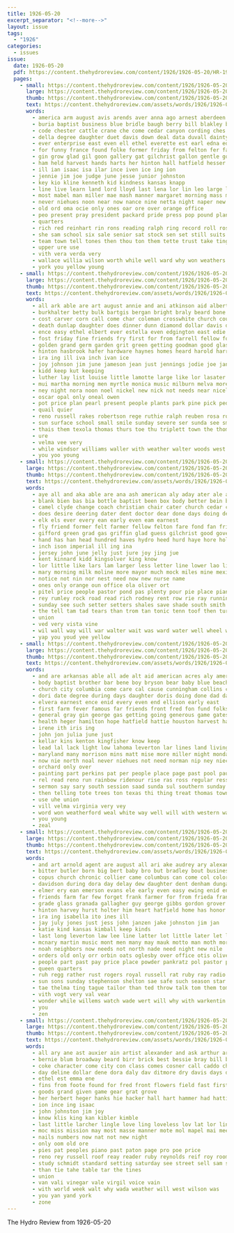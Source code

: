 ```yaml
---
title: 1926-05-20
excerpt_separator: "<!--more-->"
layout: issue
tags:
  - "1926"
categories:
  - issues
issue:
  date: 1926-05-20
  pdf: https://content.thehydroreview.com/content/1926/1926-05-20/HR-1926-05-20.pdf
  pages:
    - small: https://content.thehydroreview.com/content/1926/1926-05-20/small/HR-1926-05-20-01.jpg
      large: https://content.thehydroreview.com/content/1926/1926-05-20/large/HR-1926-05-20-01.jpg
      thumb: https://content.thehydroreview.com/content/1926/1926-05-20/thumbnails/HR-1926-05-20-01.jpg
      text: https://content.thehydroreview.com/assets/words/1926/1926-05-20/HR-1926-05-20-01.txt
      words:
        - america arm august avis arends aver anna ago arnest aberdeen abernathy akl acord all alfalfa addo are art alfred age aly ang and american akin ana angus
        - buria baptist business blue bridle baugh berry bill blakley burgman brought bigger barnes bean both balkan brief bears been back brings broad bond block bin bene born boys but boot better bank board baum bench best boy barn bright bills beans began
        - code chester cattle crane che come cedar canyon cording ches cray clerk center chief class carl college city cassie cash church charm cox charles cat christ county columbia can con cotes character cave corn
        - della degree daughter duet davis down deal data duvall dainty dakota don doing dip day dairy davi
        - ever enterprise east even ell ethel everette est earl edna edy eager ean ence
        - for funny france found folke former friday from felton fer fall field friends fast front first forward fruit fort far full fath frank
        - gin grow glad gil goon gallery gat gilchrist gallon gentle governor grade goodson gold gone going good grad gra george grown getting gleason general green gray gave given
        - ham held harvest hands harts her hinton hall hatfield hesser hol humble handsome half hool harry heger holter head henk has hundred hydro heater home hart hamons heart harness had hom hafer hold honor hard happ highland human heir him hock hensley house heard high
        - ill ian isaac isa ilar ince iven ice ing ion
        - jennie jim joe judge june jesse junior johnston
        - key kio kline kenneth kid kindness kansas knapp
        - line live learn land lord lloyd last lena lor lin leo large list lahoma loveless lead long later light lomas loflin lemon life lamb lass left little lot
        - most mabel man miller mae mash manner margaret morning mass must more marks may mirth miles maa much monsell morris many mccarty medal made members mention moore mater mond mark moy miss monday men mickie music mak march
        - never niehues noon near now nance nine netta night naper new numbers not
        - old ord oma ocie only ones oar ore over orange office
        - peo present pray president packard pride press pop pound plants page place part pic primer pax pos point points pro pie plant public paris plew pest post
        - quarters
        - rich red reinhart rin rons reading ralph ring record roll rosa rollick run rues roses roy ray rather
        - she sam school six sale senior sat stock sen set still suits send summer ser sue soy share sunday saw state story stately sermon see starts saturday spring store second sung sor seats solo stage sleep sible selle sin sary sack song stockton sents scripture staff show south spruce shown simmons shelby speech son setting sang student
        - team town tell tones then thou ton them tette trust take ting taken tures tart taylor thing talk ten tody terman table too the than
        - upper ure use
        - vith vera verda very
        - wallace willia wilson worth while well ward why won weathers worley with waller white work weak win way want world will was wish winter word weeks write williams ware wave week winning wide
        - york you yellow young
    - small: https://content.thehydroreview.com/content/1926/1926-05-20/small/HR-1926-05-20-02.jpg
      large: https://content.thehydroreview.com/content/1926/1926-05-20/large/HR-1926-05-20-02.jpg
      thumb: https://content.thehydroreview.com/content/1926/1926-05-20/thumbnails/HR-1926-05-20-02.jpg
      text: https://content.thehydroreview.com/assets/words/1926/1926-05-20/HR-1926-05-20-02.txt
      words:
        - all ark able are art august annie and ani atkinson aid albert alpine adeline acord appleman arthur ard
        - burkhalter betty bulk bartgis bergan bright braly beard bone brother born bell been branson big buys brown block bowie blanchard baby best but bar bras bur boy business boschert barrett bushman bethel ben
        - cost carver corn call come char coleman crosswhite church county cay corner copus colony coffee cedar city cough con cake can carey clerk constant crissman care cher company charlie caddo cream
        - death dunlap daughter does dinner dunn diamond dollar davis down don day ded durham dave doyle donald duva date demott
        - ence easy ethel elbert ever estella even edgington east edie economy eddie every eakin elmer end elsie
        - fost friday fine friends fry first for from farrell fellow fort friesen fleeman fam fate ford fig frank filling found
        - golden grand germ garden grit green getting goodman good glass gallup gaylor gilchrist george gregg going goods goes guest
        - hinton hasbrook hafer hardware haynes homes heard harold harry health had has herman hatfield hol hall hydro herndon henry hoes hee howard home hick her hot hord held house hern heart
        - ira ing ill iva inch ivan ice
        - joy johnson jim june jameson jean just jennings jodie joe janzen
        - kidd keep kut keeping
        - luther lay list louise little lamotte large like lor lasater lady let lad loflin line last
        - mui martha morning men myrtle monica music milburn melva more meats myrick maple maggie mustard many made morgan miss milk monarch melba mon mauk may monday murphy mill miller margret mott meal mis mildred med mery most mary
        - ney night nora noon noel nickel new nick not needs near nicely north news ner now
        - oscar opal only oneal owen
        - pot price plan pearl present people plants park pine pick peden past per pleasant payne
        - quail quier
        - reno russell rakes robertson rege ruthie ralph reuben rosa room rate ridge ray rey real red
        - sun surface school small smile sunday severe ser sunda see smith stead second sprague springs standard stand sisson seger straw stivers simmons son subject store special star steeley surprise supper stant sweet sister sorrow service sale steel sons saturday smooth shawnee sick suite send sings sink stay
        - thais them texola thomas thurs toe thu triplett town the thomason thelma tal trip trom trussell tay than
        - ure
        - velma vee very
        - while windsor williams waller with weather walter woods west wife want week weeks was whistle wears weatherford willeford went wei work wing watch will
        - you yoo young
    - small: https://content.thehydroreview.com/content/1926/1926-05-20/small/HR-1926-05-20-03.jpg
      large: https://content.thehydroreview.com/content/1926/1926-05-20/large/HR-1926-05-20-03.jpg
      thumb: https://content.thehydroreview.com/content/1926/1926-05-20/thumbnails/HR-1926-05-20-03.jpg
      text: https://content.thehydroreview.com/assets/words/1926/1926-05-20/HR-1926-05-20-03.txt
      words:
        - aye all and aka able are ana ash american aly aday ater ale age ast ane appleman ally adkins ard adams
        - blank bien bas bia bottle baptist been box body better bein ber best beste barrington buy bost bout boy boucher but brown binder bet braly bottom big broom bese back
        - camel clyde change coach christian chair cater church cedar cane corn city company chin come choice chip canyon college cat creagh carl cee can class collier certo carls close cart care child claus comb
        - does desire deering dater dent doctor dear done days doing den degre december deere day during don
        - elk els ever every ean early even eam earnest
        - fly friend former felt farmer fellow felton fare fond fan friends full fone for folks foot fresh from force few fight first flock
        - gifford green grad gas griffin glad guess gilchrist good govern gone going grow getting george
        - hand has han head hundred haves hydro heed hurd haye hore hold hard harvest hope her heart had homa hail hal hands held holter him
        - inch ison imperial ill ing ina
        - jersey john june jelly just jure joy jing jue
        - kent kinnard kidd kingsolver king know
        - lor little like lars lam larger less letter line lower lao light lett lise leona
        - mary morning milk moline more mayor much mock miles mine mexican must moth may manel mis most mille monday
        - notice not nin nor nest need now new nurse name
        - ones only orange oun office ola oliver ort
        - pitel price people pastor pond pas plenty pour pie place piano patient pomp pat piece person pare ports per pillow paper pee pai patron paul pedro pio pia par pone
        - rey rumley rock road read rich rodney rent row rie ray running rew rea roy ready room
        - sunday see such setter setters shales save shade south smith suite saturday sugar said santa sale second stange standing stover send seed silver shape standard spring step service soon states seer sang subject simmons sabbath school shaw she sides sour sade
        - the tell tam tad tears than trom tan tonic tenn toof then turns ting them tall till thor ted triplett ton tor theron trees
        - union
        - ved very vista vine
        - wil wall way will war walter wait was ward water well wheel won with wilt wat weatherford want
        - yap you youd yee yellow
    - small: https://content.thehydroreview.com/content/1926/1926-05-20/small/HR-1926-05-20-04.jpg
      large: https://content.thehydroreview.com/content/1926/1926-05-20/large/HR-1926-05-20-04.jpg
      thumb: https://content.thehydroreview.com/content/1926/1926-05-20/thumbnails/HR-1926-05-20-04.jpg
      text: https://content.thehydroreview.com/assets/words/1926/1926-05-20/HR-1926-05-20-04.txt
      words:
        - and are arkansas able all ade alt aid american acres aly amer alloway ala ard anna
        - body baptist brother bar bene boy bryson bear baby blue beach buy brush big been born brief both birmingham bill but
        - church city columbia come care cal cause cunningham collins clinton collier chris carl cam cherry cher cousins college cox can class
        - dori date degree during days daughter doris doing done dad day deed demmer
        - elvera earnest ence enid every even end ellison early east
        - first farm fever famous far friends front fred fon fund folks friday forward favorite fall for foss from
        - general gray gin george gas getting going generous game gates ground gate goodly goose good gordon glass green glad
        - health heger hamilton hope hatfield hattie houston harvest harvey hue henry hard her high homes hives hai home holter hydro him hand heard had happy has holcom hardware
        - irene ith iris ing
        - john jon julia june just
        - kellar kins kenton kingfisher know keep
        - lead lal lack light low lahoma leverton lar lines land living lawrence lay little lorraine liz last law lem lor life let
        - maryland many morrison mins matt mise more miller might monday mine money morning miss mile momber may magnolia milk much mickey most
        - now nie north noal never niehues not need norman nip ney niece nicely
        - orchard only over
        - painting part perkins pat per people place page past pool paul pierson pete paper prayer pain pope pro pearl princess plan por proper potter poage prim process
        - rel read reno run rainbow ridenour rise ras ross regular ress ris reason royal rom riggs
        - sermon say sary south session saad sunda sul southern sunday second size swift spring strong store smith signs seen service still schools stores stay shape song states seven son set special ship she shows senior sister standard school sun state start sell saturday save see swan sian season
        - then telling tote trees ton texas thi thing treat thomas towns thou try test than town tal them the ted teach
        - use uhe union
        - vill velma virginia very vey
        - word won weatherford weal white way well will with western watch was week why wife wen whit wheat want went working work
        - you young
        - zeal
    - small: https://content.thehydroreview.com/content/1926/1926-05-20/small/HR-1926-05-20-05.jpg
      large: https://content.thehydroreview.com/content/1926/1926-05-20/large/HR-1926-05-20-05.jpg
      thumb: https://content.thehydroreview.com/content/1926/1926-05-20/thumbnails/HR-1926-05-20-05.jpg
      text: https://content.thehydroreview.com/assets/words/1926/1926-05-20/HR-1926-05-20-05.txt
      words:
        - and art arnold agent are august all ari ake audrey ary alexander
        - bitter butler born big bert baby bro but bradley bout business bar better bill boy breed blakley been braly best beach buyers bank bil burgman bara
        - copus church chronic collier came columbus can come col colorado cough city clinton cham car clock cordell crisp cor county collins carl chips calvin coll carnegie chick chance courts cool
        - davidson during dora day delay dew daughter dent denham dungan door dewey daughters date dooley days dinner
        - elmer ery ean emerson evans ele early even easy ewing enid end every eon
        - friends farm far few forget frank farmer for from frieda francis fam flag first folks friday fresh furnish fine
        - grade glass granada gallagher guy george gibbs gordon grover grace gregg greeson going grant grief geary good gather guest grand gave gallon
        - hinton harvey hurst holter him heart hatfield home has honor hearing high harry holton hydro henke held hot had hens halls heidebrecht herman hodgson hardware henry her
        - ira ing isabella ito ines ill
        - jay july jones just jess john janzen jake johnston jim jan
        - katie kind kansas kimball keep kinds
        - last long leverton law lee line latter lot little later let late lose like lay lunch look large lorene lak
        - mcnary martin music mont men many may mauk motto man moth morning mere monday made marjorie mcalester mon meal mor much
        - noah neighbors now needs not north nade need night new nile
        - orders old only orr orbin oats oglesby over office otis oliver
        - people part past pay price place powder pankratz pol pastor pack padgett
        - queen quarters
        - ruh regg rather rust rogers royal russell rat ruby ray radio ruhl ree res route
        - sun sons sunday stephenson shelton sae safe such season star scott sales short station see supp store sutton service soli suter stout saturday springs state south school sao sale stockton say son sund sunda she seen smith style suit surprise stran sell snyder six
        - tae thelma ting tague tailor than ted throw talk tom them tommie trip taste the too try theron thou then thomas taken take
        - vith vogt very val vear
        - wonder while willems watch wade wert will why with warkentin waller wife wide wilson walter wells whorton write well week was weatherford wall western white went wheat
        - you
        - zen
    - small: https://content.thehydroreview.com/content/1926/1926-05-20/small/HR-1926-05-20-06.jpg
      large: https://content.thehydroreview.com/content/1926/1926-05-20/large/HR-1926-05-20-06.jpg
      thumb: https://content.thehydroreview.com/content/1926/1926-05-20/thumbnails/HR-1926-05-20-06.jpg
      text: https://content.thehydroreview.com/assets/words/1926/1926-05-20/HR-1926-05-20-06.txt
      words:
        - all ary ane ast auxier ain artist alexander and ask arthur are
        - bernie blum broadway beard birr brick best bessie bray bill broad been
        - coke character come city con class comes cosner call caddo champlin coa cash credit colon county company church cast canada can colony cato crea
        - day deline dollar dene dora daly dav ditmore dry davis days drum dia
        - ethel est emma ene
        - fins from foote found for fred front flowers field fast first frank ford friday fields fresh fruits
        - goods grand given game gear grat grove
        - her herbert heger hanks hie hacker hall hart hammer had hattie has heir hed hydro huss held hardware hanley
        - ion ince ing isaac
        - john johnston jim joy
        - know klis king kan kibler kimble
        - last little larcher lingle love ling loveless lov lat lor lines lookeba
        - moc miss mission may most masse manner mote mol mapel mai mee mcbride mose messer mountain
        - nails numbers now nat not new night
        - only oom old ore
        - pies pat peoples piano past paton page pro poe price
        - reno rey russell roof reay reader ruby reynolds reif roy room robt
        - study schmidt standard setting saturday see street sell sam settler store shin salvage season shook sas shu south side salisbury smith second
        - than tie tahe table tar the tines
        - union
        - van vali vinegar vale virgil voice vain
        - with world week walt why wada weather will west wilson was
        - you yan yand york
        - zone
---
```


The Hydro Review from 1926-05-20

<!--more-->

